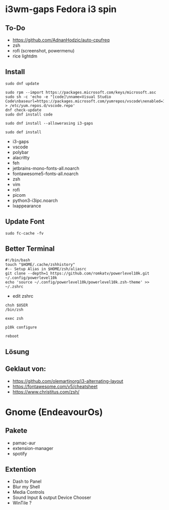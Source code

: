 # i3wm-gaps Fedora i3 spin

## To-Do
* https://github.com/AdnanHodzic/auto-cpufreq
* zsh
* rofi (screenshot, powermenu)
* rice lightdm

## Install
```
sudo dnf update
```
```
sudo rpm --import https://packages.microsoft.com/keys/microsoft.asc
sudo sh -c 'echo -e "[code]\nname=Visual Studio Code\nbaseurl=https://packages.microsoft.com/yumrepos/vscode\nenabled=1\ngpgcheck=1\ngpgkey=https://packages.microsoft.com/keys/microsoft.asc" > /etc/yum.repos.d/vscode.repo'
dnf check-update
sudo dnf install code
```

```
sudo dnf install --allowerasing i3-gaps
```

```
sudo def install
```

* i3-gaps
* vscode
* polybar
* alacritty
* feh
* jetbrains-mono-fonts-all.noarch
* fontawesome5-fonts-all.noarch
* zsh
* vim
* rofi
* picom
* python3-i3ipc.noarch
* lxappearance


## Update Font
```
sudo fc-cache -fv
```

## Better Terminal
```
#!/bin/bash
touch "$HOME/.cache/zshhistory"
#-- Setup Alias in $HOME/zsh/aliasrc
git clone --depth=1 https://github.com/romkatv/powerlevel10k.git ~/.config/powerlevel10k
echo 'source ~/.config/powerlevel10k/powerlevel10k.zsh-theme' >> ~/.zshrc
```
* edit zshrc
```
chsh $USER
/bin/zsh
```
```
exec zsh
```
```
p10k configure
```
```
reboot
```

## Lösung

## Geklaut von:
* https://github.com/olemartinorg/i3-alternating-layout
* https://fontawesome.com/v5/cheatsheet
* https://www.christitus.com/zsh/

# Gnome (EndeavourOs)

## Pakete
* pamac-aur
* extension-manager
* spotify

## Extention
* Dash to Panel
* Blur my Shell
* Media Controls
* Sound Input & output Device Chooser
* WinTile ?
